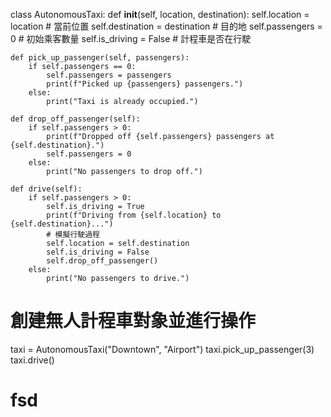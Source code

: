 class AutonomousTaxi:
    def __init__(self, location, destination):
        self.location = location  # 當前位置
        self.destination = destination  # 目的地
        self.passengers = 0  # 初始乘客數量
        self.is_driving = False  # 計程車是否在行駛

    def pick_up_passenger(self, passengers):
        if self.passengers == 0:
            self.passengers = passengers
            print(f"Picked up {passengers} passengers.")
        else:
            print("Taxi is already occupied.")

    def drop_off_passenger(self):
        if self.passengers > 0:
            print(f"Dropped off {self.passengers} passengers at {self.destination}.")
            self.passengers = 0
        else:
            print("No passengers to drop off.")

    def drive(self):
        if self.passengers > 0:
            self.is_driving = True
            print(f"Driving from {self.location} to {self.destination}...")
            # 模擬行駛過程
            self.location = self.destination
            self.is_driving = False
            self.drop_off_passenger()
        else:
            print("No passengers to drive.")

# 創建無人計程車對象並進行操作
taxi = AutonomousTaxi("Downtown", "Airport")
taxi.pick_up_passenger(3)
taxi.drive()
# fsd

